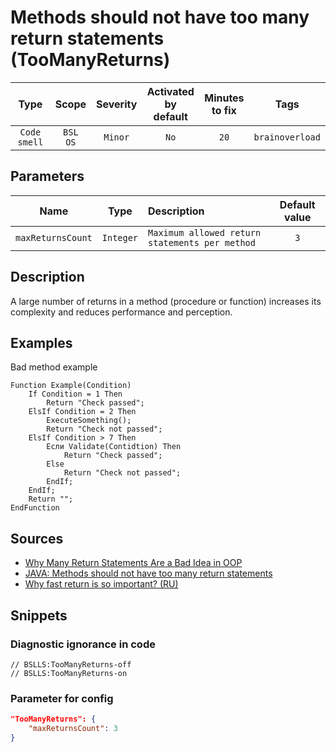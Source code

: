 # Methods should not have too many return statements (TooManyReturns)

| Type | Scope | Severity | Activated<br/>by default | Minutes<br/>to fix | Tags |
| :-: | :-: | :-: | :-: | :-: | :-: |
| `Code smell` | `BSL`<br/>`OS` | `Minor` | `No` | `20` | `brainoverload` |

## Parameters 

| Name | Type | Description | Default value |
| :-: | :-: | :-- | :-: |
| `maxReturnsCount` | `Integer` | ```Maximum allowed return statements per method``` | ```3``` |

<!-- Блоки выше заполняются автоматически, не трогать -->
## Description

<!-- Описание диагностики заполняется вручную. Необходимо понятным языком описать смысл и схему работу -->

A large number of returns in a method (procedure or function) increases its complexity and reduces performance and perception.

## Examples

<!-- В данном разделе приводятся примеры, на которые диагностика срабатывает, а также можно привести пример, как можно исправить ситуацию -->

Bad method example

```bsl
Function Example(Condition)
    If Condition = 1 Then
        Return "Check passed";
    ElsIf Condition = 2 Then
        ExecuteSomething();
        Return "Check not passed";
    ElsIf Condition > 7 Then
        Если Validate(Contidtion) Then
            Return "Check passed";
        Else
            Return "Check not passed";
        EndIf;
    EndIf;
    Return "";
EndFunction
```

## Sources

<!-- Необходимо указывать ссылки на все источники, из которых почерпнута информация для создания диагностики -->



- [Why Many Return Statements Are a Bad Idea in OOP](https://www.yegor256.com/2015/08/18/multiple-return-statements-in-oop.html)
- [JAVA: Methods should not have too many return statements](https://rules.sonarsource.com/java/RSPEC-1142)
- [Why fast return is so important? (RU)](https://habr.com/ru/post/348074/)

## Snippets

<!-- Блоки ниже заполняются автоматически, не трогать -->
### Diagnostic ignorance in code

```bsl
// BSLLS:TooManyReturns-off
// BSLLS:TooManyReturns-on
```

### Parameter for config

```json
"TooManyReturns": {
    "maxReturnsCount": 3
}
```
